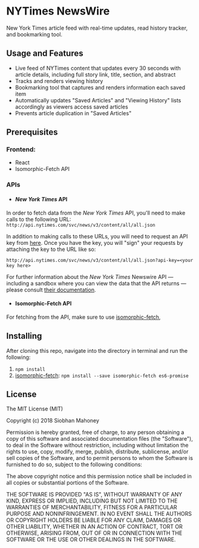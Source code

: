# NYTimes NewsWire

New York Times article feed with real-time updates, read history tracker, and bookmarking tool.

## Usage and Features

* Live feed of NYTimes content that updates every 30 seconds with article details, including full story link, title, section, and abstract
* Tracks and renders viewing history
* Bookmarking tool that captures and renders information each saved item
* Automatically updates "Saved Articles" and "Viewing History" lists accordingly as viewers access saved articles
* Prevents article duplication in "Saved Articles"

## Prerequisites

### Frontend:
* React
* Isomorphic-Fetch API

### APIs

* #### _New York Times_ API

In order to fetch data from the _New York Times_ API, you'll need to make calls to the following URL: `http://api.nytimes.com/svc/news/v3/content/all/all.json`

In addition to making calls to these URLs, you will need to request an API key from [here](https://developer.nytimes.com/signup). Once you have the key, you will "sign" your requests by attaching the key to the URL like so:
```
http://api.nytimes.com/svc/news/v3/content/all/all.json?api-key=<your key here>
```

For further information about the _New York Times_ Newswire API — including a sandbox where you can view the data that the API returns — please consult [their documentation](https://developer.nytimes.com/timeswire_v3.json#/Documentation/GET/content.json).

* #### Isomorphic-Fetch API
For fetching from the API, make sure to use [isomorphic-fetch](https://github.com/matthew-andrews/isomorphic-fetch),

## Installing

After cloning this repo, navigate into the directory in terminal and run the following:

1.  `npm install`
2.  [isomorphic-fetch](https://github.com/matthew-andrews/isomorphic-fetch): `npm install --save isomorphic-fetch es6-promise`

## License

The MIT License (MIT)

Copyright (c) 2018 Siobhan Mahoney

Permission is hereby granted, free of charge, to any person obtaining a copy of this software and associated documentation files (the "Software"), to deal in the Software without restriction, including without limitation the rights to use, copy, modify, merge, publish, distribute, sublicense, and/or sell copies of the Software, and to permit persons to whom the Software is furnished to do so, subject to the following conditions:

The above copyright notice and this permission notice shall be included in all copies or substantial portions of the Software.

THE SOFTWARE IS PROVIDED "AS IS", WITHOUT WARRANTY OF ANY KIND, EXPRESS OR IMPLIED, INCLUDING BUT NOT LIMITED TO THE WARRANTIES OF MERCHANTABILITY, FITNESS FOR A PARTICULAR PURPOSE AND NONINFRINGEMENT. IN NO EVENT SHALL THE AUTHORS OR COPYRIGHT HOLDERS BE LIABLE FOR ANY CLAIM, DAMAGES OR OTHER LIABILITY, WHETHER IN AN ACTION OF CONTRACT, TORT OR OTHERWISE, ARISING FROM, OUT OF OR IN CONNECTION WITH THE SOFTWARE OR THE USE OR OTHER DEALINGS IN THE SOFTWARE.

